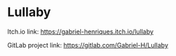 # Lullaby

Itch.io link: https://gabriel-henriques.itch.io/lullaby

GitLab project link: https://gitlab.com/Gabriel-H/Lullaby
